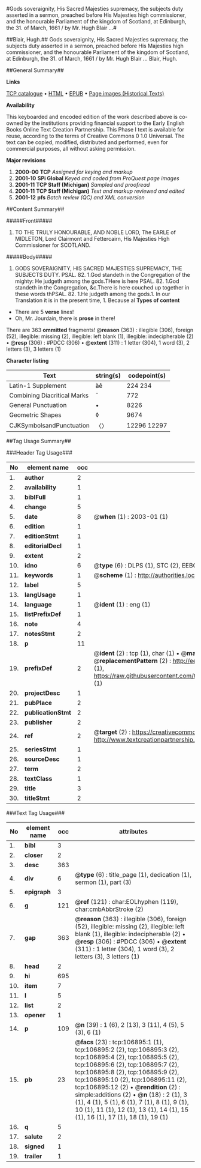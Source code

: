 #Gods soveraignity, His Sacred Majesties supremacy, the subjects duty asserted in a sermon, preached before His Majesties high commissioner, and the honourable Parliament of the kingdom of Scotland, at Edinburgh, the 31. of March, 1661 / by Mr. Hugh Blair ...#

##Blair, Hugh.##
Gods soveraignity, His Sacred Majesties supremacy, the subjects duty asserted in a sermon, preached before His Majesties high commissioner, and the honourable Parliament of the kingdom of Scotland, at Edinburgh, the 31. of March, 1661 / by Mr. Hugh Blair ...
Blair, Hugh.

##General Summary##

**Links**

[TCP catalogue](http://www.ota.ox.ac.uk/tcp/)  • 
[HTML](http://tei.it.ox.ac.uk/tcp/Texts-HTML/free/A28/A28328.html)  • 
[EPUB](http://tei.it.ox.ac.uk/tcp/Texts-EPUB/free/A28/A28328.epub) • 
[Page images (Historical Texts)](https://data.historicaltexts.jisc.ac.uk/view?pubId=eebo-18177012e&pageId=eebo-18177012e-106895-1)

**Availability**

This keyboarded and encoded edition of the
	       work described above is co-owned by the institutions
	       providing financial support to the Early English Books
	       Online Text Creation Partnership. This Phase I text is
	       available for reuse, according to the terms of Creative
	       Commons 0 1.0 Universal. The text can be copied,
	       modified, distributed and performed, even for
	       commercial purposes, all without asking permission.

**Major revisions**

1. __2000-00__ __TCP__ *Assigned for keying and markup*
1. __2001-10__ __SPi Global__ *Keyed and coded from ProQuest page images*
1. __2001-11__ __TCP Staff (Michigan)__ *Sampled and proofread*
1. __2001-11__ __TCP Staff (Michigan)__ *Text and markup reviewed and edited*
1. __2001-12__ __pfs__ *Batch review (QC) and XML conversion*

##Content Summary##

#####Front#####

1. TO THE TRULY HONOURABLE, AND NOBLE LORD, The EARLE of MIDLETON, Lord Clairmont and Fettercairn, His Majesties High Commissioner for SCOTLAND.

#####Body#####

1. GODS SOVERAIGNITY, HIS SACRED MAJESTIES SUPREMACY, THE SUBJECTS DUTY.
PSAL. 82. 1.God standeth in the Congregation of the mighty: He judgeth among the gods.THere is here PSAL. 82. 1.God standeth in the Congregation, &c.There is here couched up together in these words thPSAL. 82. 1.He judgeth among the gods.1. In our Translation it is in the present time, 1. Because al
**Types of content**

  * There are 5 **verse** lines!
  * Oh, Mr. Jourdain, there is **prose** in there!

There are 363 **ommitted** fragments! 
 @__reason__ (363) : illegible (306), foreign (52), illegible: missing (2), illegible: left blank (1), illegible: indecipherable (2)  •  @__resp__ (306) : #PDCC (306)  •  @__extent__ (311) : 1 letter (304), 1 word (3), 2 letters (3), 3 letters (1)

**Character listing**


|Text|string(s)|codepoint(s)|
|---|---|---|
|Latin-1 Supplement|àê|224 234|
|Combining             Diacritical Marks|̄|772|
|General Punctuation|•|8226|
|Geometric Shapes|◊|9674|
|CJKSymbolsandPunctuation|〈〉|12296 12297|

##Tag Usage Summary##

###Header Tag Usage###

|No|element name|occ|attributes|
|---|---|---|---|
|1.|__author__|2||
|2.|__availability__|1||
|3.|__biblFull__|1||
|4.|__change__|5||
|5.|__date__|8| @__when__ (1) : 2003-01 (1)|
|6.|__edition__|1||
|7.|__editionStmt__|1||
|8.|__editorialDecl__|1||
|9.|__extent__|2||
|10.|__idno__|6| @__type__ (6) : DLPS (1), STC (2), EEBO-CITATION (1), OCLC (1), VID (1)|
|11.|__keywords__|1| @__scheme__ (1) : http://authorities.loc.gov/ (1)|
|12.|__label__|5||
|13.|__langUsage__|1||
|14.|__language__|1| @__ident__ (1) : eng (1)|
|15.|__listPrefixDef__|1||
|16.|__note__|4||
|17.|__notesStmt__|2||
|18.|__p__|11||
|19.|__prefixDef__|2| @__ident__ (2) : tcp (1), char (1)  •  @__matchPattern__ (2) : ([0-9\-]+):([0-9IVX]+) (1), (.+) (1)  •  @__replacementPattern__ (2) : http://eebo.chadwyck.com/downloadtiff?vid=$1&page=$2 (1), https://raw.githubusercontent.com/textcreationpartnership/Texts/master/tcpchars.xml#$1 (1)|
|20.|__projectDesc__|1||
|21.|__pubPlace__|2||
|22.|__publicationStmt__|2||
|23.|__publisher__|2||
|24.|__ref__|2| @__target__ (2) : https://creativecommons.org/publicdomain/zero/1.0/ (1), http://www.textcreationpartnership.org/docs/. (1)|
|25.|__seriesStmt__|1||
|26.|__sourceDesc__|1||
|27.|__term__|2||
|28.|__textClass__|1||
|29.|__title__|3||
|30.|__titleStmt__|2||


###Text Tag Usage###

|No|element name|occ|attributes|
|---|---|---|---|
|1.|__bibl__|3||
|2.|__closer__|2||
|3.|__desc__|363||
|4.|__div__|6| @__type__ (6) : title_page (1), dedication (1), sermon (1), part (3)|
|5.|__epigraph__|3||
|6.|__g__|121| @__ref__ (121) : char:EOLhyphen (119), char:cmbAbbrStroke (2)|
|7.|__gap__|363| @__reason__ (363) : illegible (306), foreign (52), illegible: missing (2), illegible: left blank (1), illegible: indecipherable (2)  •  @__resp__ (306) : #PDCC (306)  •  @__extent__ (311) : 1 letter (304), 1 word (3), 2 letters (3), 3 letters (1)|
|8.|__head__|2||
|9.|__hi__|695||
|10.|__item__|7||
|11.|__l__|5||
|12.|__list__|2||
|13.|__opener__|1||
|14.|__p__|109| @__n__ (39) : 1 (6), 2 (13), 3 (11), 4 (5), 5 (3), 6 (1)|
|15.|__pb__|23| @__facs__ (23) : tcp:106895:1 (1), tcp:106895:2 (2), tcp:106895:3 (2), tcp:106895:4 (2), tcp:106895:5 (2), tcp:106895:6 (2), tcp:106895:7 (2), tcp:106895:8 (2), tcp:106895:9 (2), tcp:106895:10 (2), tcp:106895:11 (2), tcp:106895:12 (2)  •  @__rendition__ (2) : simple:additions (2)  •  @__n__ (18) : 2 (1), 3 (1), 4 (1), 5 (1), 6 (1), 7 (1), 8 (1), 9 (1), 10 (1), 11 (1), 12 (1), 13 (1), 14 (1), 15 (1), 16 (1), 17 (1), 18 (1), 19 (1)|
|16.|__q__|5||
|17.|__salute__|2||
|18.|__signed__|1||
|19.|__trailer__|1||
